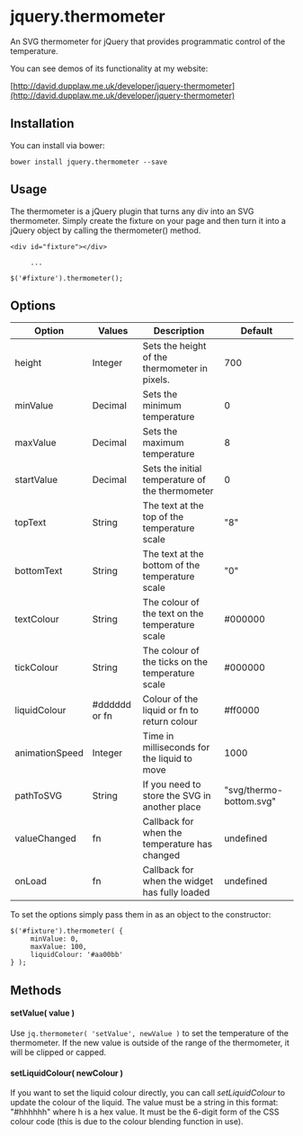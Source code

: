 jquery.thermometer
==================

An SVG thermometer for jQuery that provides programmatic control of the
temperature.

You can see demos of its functionality at my website:

[http://david.dupplaw.me.uk/developer/jquery-thermometer](http://david.dupplaw.me.uk/developer/jquery-thermometer)

Installation
------------

You can install via bower:

    bower install jquery.thermometer --save

Usage
-----

The thermometer is a jQuery plugin that turns any div into an SVG thermometer.
Simply create the fixture on your page and then turn it into a jQuery object
by calling the thermometer() method.


    <div id="fixture"></div>
  
         ...
  
    $('#fixture').thermometer();


Options
-------

| Option        | Values        | Description                                     | Default |
|---------------|---------------|-------------------------------------------------|----------
| height        | Integer       | Sets the height of the thermometer in pixels.   |  700    |
| minValue      | Decimal       | Sets the minimum temperature                    |  0      |
| maxValue      | Decimal       | Sets the maximum temperature                    |  8      |
| startValue    | Decimal       | Sets the initial temperature of the thermometer |  0      |
| topText       | String        | The text at the top of the temperature scale    |  "8"    |
| bottomText    | String        | The text at the bottom of the temperature scale |  "0"    |
| textColour    | String        | The colour of the text on the temperature scale | #000000 |
| tickColour    | String        | The colour of the ticks on the temperature scale | #000000 |
| liquidColour  | #dddddd or fn | Colour of the liquid or fn to return colour     | #ff0000 |
| animationSpeed | Integer      | Time in milliseconds for the liquid to move     | 1000    |
| pathToSVG     | String        | If you need to store the SVG in another place   | "svg/thermo-bottom.svg" |
| valueChanged  | fn            | Callback for when the temperature has changed   | undefined |
| onLoad        | fn            | Callback for when the widget has fully loaded   | undefined |

To set the options simply pass them in as an object to the constructor:

    $('#fixture').thermometer( {
         minValue: 0,
         maxValue: 100,
         liquidColour: '#aa00bb'
    } );

Methods
-------

#### setValue( value )

Use `jq.thermometer( 'setValue', newValue )` to set the temperature of the thermometer.
If the new value is outside of the range of the thermometer, it will be clipped or capped.

#### setLiquidColour( newColour )

If you want to set the liquid colour directly, you can call *setLiquidColour* to update the
colour of the liquid. The value must be a string in this format: "#hhhhhh" where h is a hex value.
It must be the 6-digit form of the CSS colour code (this is due to the colour blending function in use).

